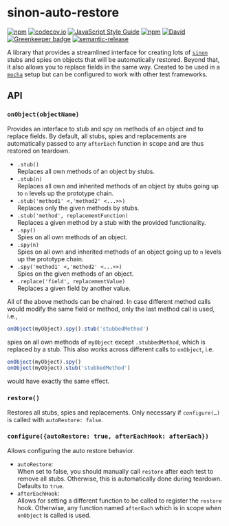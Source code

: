 # sinon-auto-restore

[![npm](https://img.shields.io/npm/v/sinon-auto-restore.svg?maxAge=3600)](https://www.npmjs.com/package/sinon-auto-restore)
[![codecov.io](https://img.shields.io/codecov/c/github/lukastaegert/sinon-auto-restore.svg?maxAge=3600)](http://codecov.io/github/lukastaegert/sinon-auto-restore)
[![JavaScript Style Guide](https://img.shields.io/badge/code%20style-standard-brightgreen.svg?maxAge=3600)](http://standardjs.com/)
[![npm](https://img.shields.io/npm/dm/sinon-auto-restore.svg?maxAge=3600)](https://www.npmjs.com/package/sinon-auto-restore)
[![David](https://img.shields.io/david/lukastaegert/sinon-auto-restore.svg?maxAge=3600)](https://david-dm.org/lukastaegert/sinon-auto-restore)
[![Greenkeeper badge](https://badges.greenkeeper.io/lukastaegert/sinon-auto-restore.svg)](https://greenkeeper.io/)
[![semantic-release](https://img.shields.io/badge/%20%20%F0%9F%93%A6%F0%9F%9A%80-semantic--release-e10079.svg?maxAge=3600)](https://github.com/semantic-release/semantic-release)

A library that provides a streamlined interface for creating lots of [`sinon`](https://github.com/sinonjs/sinon) stubs
and spies on objects that will be automatically restored. Beyond that, it also allows you to replace fields in the same
way. Created to be used in a [`mocha`](https://github.com/mochajs/mocha) setup but can
be configured to work with other test frameworks.

## API

### `onObject(objectName)`

Provides an interface to stub and spy on methods of an object and to replace fields. By default, all stubs, spies and
replacements are automatically passed to any `afterEach` function in scope and are thus restored on teardown.

* `.stub()`   
    Replaces all own methods of an object by stubs.
* `.stub(n)`   
    Replaces all own and inherited methods of an object by stubs going up to `n` levels up the prototype chain.
* `.stub('method1' <,'method2' <...>>)`  
    Replaces only the given methods by stubs.
* `.stub('method', replacementFunction)`  
    Replaces a given method by a stub with the provided functionality.
* `.spy()`  
    Spies on all own methods of an object.
* `.spy(n)`   
    Spies on all own and inherited methods of an object going up to `n` levels up the prototype chain.
* `.spy('method1' <,'method2' <...>>)`  
    Spies on the given methods of an object.
* `.replace('field', replacementValue)`  
    Replaces a given field by another value.

All of the above methods can be chained. In case different method calls would modify the same field or method, only the
last method call is used, i.e.,
```javascript
onObject(myObject).spy().stub('stubbedMethod')
```
spies on all own methods of `myObject` except `.stubbedMethod`, which is replaced by a stub. This also works across
different calls to `onObject`, i.e.
```javascript
onObject(myObject).spy()
onObject(myObject).stub('stubbedMethod')
```
would have exactly the same effect.

### `restore()`

Restores all stubs, spies and replacements. Only necessary if `configure(…)` is called with `autoRestore: false`.

### `configure({autoRestore: true, afterEachHook: afterEach})`

Allows configuring the auto restore behavior.

* `autoRestore`:  
    When set to false, you should manually call `restore` after each test to remove all stubs. Otherwise, this is
    automatically done during teardown. Defaults to `true`.
* `afterEachHook`:  
    Allows for setting a different function to be called to register the `restore` hook. Otherwise, any function
    named `afterEach` which is in scope when `onObject` is called is used.
